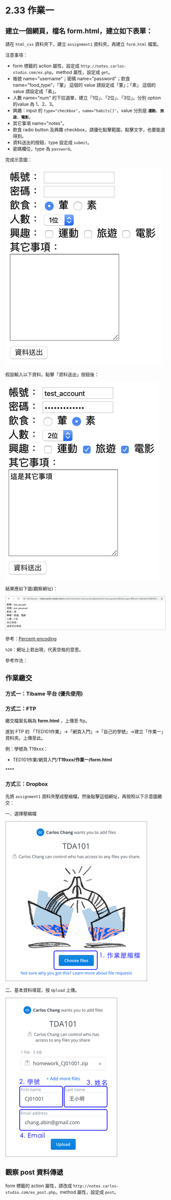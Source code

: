 # 2.33 作業一

## 建立一個網頁，檔名 form.html，建立如下表單：

請在 `html_css` 資料夾下，建立 `assignment1` 資料夾，再建立 `form.html` 檔案。

注意事項：

* form 標籤的 action 屬性，設定成 `http://notes.carlos-studio.com/ex.php`。method 屬性，設定成 `get`。
* 帳號 name="username"；密碼 name="password"；飲食 name="food\_type"，「葷」 這個的 value 請設定成「葷」；「素」 這個的 value 請設定成「素」。
* 人數 name="num" 的下拉選單，建立「1位」、「2位」、「3位」。分別 option 的value 為 1、2、3。
* 興趣：input 的 `type="checkbox"`，`name="habits[]"`，value 分別是 **`運動`**、**`旅遊`**、**`電影`**。
* 其它事項 name="notes"。
* 飲食 radio button 及興趣 checkbox，請優化點擊範圍，點擊文字，也要能選得到。
* 資料送出的按鈕，type 設定成 `submit`。
* 密碼欄位，type 為 `password`。

完成示意圖：

![&#x57FA;&#x672C; form &#x8868;&#x55AE;](../.gitbook/assets/habits_form.png)



假設輸入以下資料，點擊「資料送出」按鈕後：

![&#x5047;&#x8A2D;&#x8F38;&#x5165;&#x8868;&#x55AE;&#x8CC7;&#x6599;](../.gitbook/assets/send.png)

結果應如下圖\(觀察網址\)：

![](../.gitbook/assets/send_result%20%281%29.png)



參考：[Percent-encoding](https://en.wikipedia.org/wiki/Percent-encoding)

`%20`：網址上若出現，代表空格的意思。



參考作法：



## 作業繳交

### 方式一：Tibame 平台 \(優先使用\)



### 方式二：FTP

繳交檔案名稱為 **form.html** ，上傳至 ftp。

進到 FTP 的 「TED101作業」→「網頁入門」→「自己的學號」→建立「作業一」資料夾。上傳至此。

例：學號為 T19xxx：

* TED101作業/網頁入門/**T19xxx/作業一/form.html**

\*\*\*\*

### **方式三：Dropbox**

先將 `assignment1` 資料夾壓成壓縮檔，然後點擊這個網址，再按照以下示意圖繳交：

一、選擇壓縮檔

![](../.gitbook/assets/1-zuo-ye-ya-suo-dang-shang-chuan-.png)

二、基本資料填寫，按 `Upload` 上傳。

![](../.gitbook/assets/2-zuo-ye-jiao-jiao-shi-yi-tu-.png)

## 觀察 post 資料傳遞

form 標籤的 action 屬性，請改成 `http://notes.carlos-studio.com/ex_post.php`。method 屬性，設定成 `post`。

